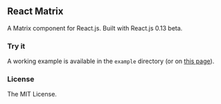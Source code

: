 ## React Matrix
A Matrix component for React.js. Built with React.js 0.13 beta.

### Try it
A working example is available in the `example` directory (or on [this page](http://oal.github.io/react-matrix/example/)).

### License
The MIT License.